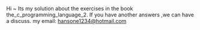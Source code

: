 Hi ~ Its my solution about the exercises in the book the_c_programming_language_2.
If you have another answers ,we can have a discuss.
my email: hansone1234@hotmail.com

